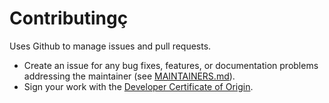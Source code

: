 # Contributingç

Uses Github to manage issues and pull requests.

* Create an issue for any bug fixes, features, or documentation problems addressing the maintainer (see [MAINTAINERS.md](./MAINTAINERS.md)).
* Sign your work with the [Developer Certificate of Origin](https://developercertificate.org/).
